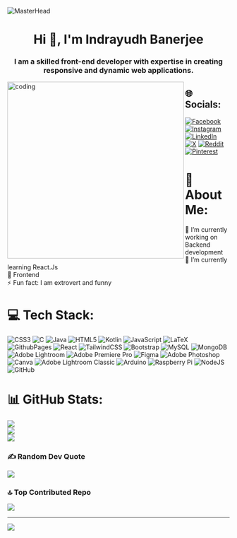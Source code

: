 ![MasterHead](https://user-images.githubusercontent.com/106918656/209438619-25091cdf-a126-4e95-a24c-5efdf8057606.gif) 
<h1 align="center">Hi 👋, I'm Indrayudh Banerjee</h1>
<h3 align="center">I am a skilled front-end developer with expertise in creating responsive and dynamic web applications.</h3>
<img align="left" width="400" alt="coding" src="https://img.etimg.com/thumb/width-1200,height-900,imgsize-638053,resizemode-75,msid-84146083/prime/technology-and-startups/booting-up-developer-economy-how-tech-startups-are-helping-coders-build-and-test-software-faster.jpg">

## 🌐 Socials:
[![Facebook](https://img.shields.io/badge/Facebook-%231877F2.svg?logo=Facebook&logoColor=white)](https://www.facebook.com/indrayudh.banerjee.75) [![Instagram](https://img.shields.io/badge/Instagram-%23E4405F.svg?logo=Instagram&logoColor=white)](https://instagram.com/aka_indrayudh) [![LinkedIn](https://img.shields.io/badge/LinkedIn-%230077B5.svg?logo=linkedin&logoColor=white)](https://www.linkedin.com/in/indrayudh-banerjee-a888921b9/) [![X](https://img.shields.io/badge/X-black.svg?logo=X&logoColor=white)](https://x.com/Indrayudh70) [![Reddit](https://img.shields.io/badge/Reddit-%23FF4500.svg?logo=Reddit&logoColor=white)](https://reddit.com/user/https://www.reddit.com/user/Indrayudh_70/) [![Pinterest](https://img.shields.io/badge/Pinterest-%23E60023.svg?logo=Pinterest&logoColor=white)](https://pinterest.com/https://in.pinterest.com/indrayudhbanerj/)

# 💫 About Me:
🔭 I’m currently working on Backend development<br>🌱 I’m currently learning React.Js<br>💬 Frontend<br>⚡ Fun fact: I am extrovert and funny

# 💻 Tech Stack:
![CSS3](https://img.shields.io/badge/css3-%231572B6.svg?style=flat&logo=css3&logoColor=white) ![C](https://img.shields.io/badge/c-%2300599C.svg?style=flat&logo=c&logoColor=white) ![Java](https://img.shields.io/badge/java-%23ED8B00.svg?style=flat&logo=openjdk&logoColor=white) ![HTML5](https://img.shields.io/badge/html5-%23E34F26.svg?style=flat&logo=html5&logoColor=white) ![Kotlin](https://img.shields.io/badge/kotlin-%237F52FF.svg?style=flat&logo=kotlin&logoColor=white) ![JavaScript](https://img.shields.io/badge/javascript-%23323330.svg?style=flat&logo=javascript&logoColor=%23F7DF1E) ![LaTeX](https://img.shields.io/badge/latex-%23008080.svg?style=flat&logo=latex&logoColor=white) ![GithubPages](https://img.shields.io/badge/github%20pages-121013?style=flat&logo=github&logoColor=white) ![React](https://img.shields.io/badge/react-%2320232a.svg?style=flat&logo=react&logoColor=%2361DAFB) ![TailwindCSS](https://img.shields.io/badge/tailwindcss-%2338B2AC.svg?style=flat&logo=tailwind-css&logoColor=white) ![Bootstrap](https://img.shields.io/badge/bootstrap-%238511FA.svg?style=flat&logo=bootstrap&logoColor=white) ![MySQL](https://img.shields.io/badge/mysql-4479A1.svg?style=flat&logo=mysql&logoColor=white) ![MongoDB](https://img.shields.io/badge/MongoDB-%234ea94b.svg?style=flat&logo=mongodb&logoColor=white) ![Adobe Lightroom](https://img.shields.io/badge/Adobe%20Lightroom-31A8FF.svg?style=flat&logo=Adobe%20Lightroom&logoColor=white) ![Adobe Premiere Pro](https://img.shields.io/badge/Adobe%20Premiere%20Pro-9999FF.svg?style=flat&logo=Adobe%20Premiere%20Pro&logoColor=white) ![Figma](https://img.shields.io/badge/figma-%23F24E1E.svg?style=flat&logo=figma&logoColor=white) ![Adobe Photoshop](https://img.shields.io/badge/adobe%20photoshop-%2331A8FF.svg?style=flat&logo=adobe%20photoshop&logoColor=white) ![Canva](https://img.shields.io/badge/Canva-%2300C4CC.svg?style=flat&logo=Canva&logoColor=white) ![Adobe Lightroom Classic](https://img.shields.io/badge/Adobe%20Lightroom%20Classic-31A8FF.svg?style=flat&logo=Adobe%20Lightroom%20Classic&logoColor=white) ![Arduino](https://img.shields.io/badge/-Arduino-00979D?style=flat&logo=Arduino&logoColor=white) ![Raspberry Pi](https://img.shields.io/badge/-RaspberryPi-C51A4A?style=flat&logo=Raspberry-Pi) ![NodeJS](https://img.shields.io/badge/node.js-6DA55F?style=flat&logo=node.js&logoColor=white) ![GitHub](https://img.shields.io/badge/github-%23121011.svg?style=flat&logo=github&logoColor=white)
# 📊 GitHub Stats:
![](https://github-readme-stats.vercel.app/api?username=Indrayudh70&theme=neon&hide_border=false&include_all_commits=false&count_private=false)<br/>
![](https://github-readme-streak-stats.herokuapp.com/?user=Indrayudh70&theme=neon&hide_border=false)<br/>
![](https://github-readme-stats.vercel.app/api/top-langs/?username=Indrayudh70&theme=neon&hide_border=false&include_all_commits=false&count_private=false&layout=compact)

### ✍️ Random Dev Quote
![](https://quotes-github-readme.vercel.app/api?type=horizontal&theme=tokyonight)

### 🔝 Top Contributed Repo
![](https://github-contributor-stats.vercel.app/api?username=Indrayudh70&limit=5&theme=neon&combine_all_yearly_contributions=true)

---
[![](https://visitcount.itsvg.in/api?id=Indrayudh70&icon=5&color=4)](https://visitcount.itsvg.in)
